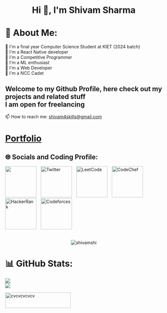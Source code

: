 <h1 align="center">Hi 👋, I'm Shivam Sharma</h1>

# 💫 About Me:

🕺 I'm a final year Computer Science Student at KIET (2024 batch)<br>
🕺 I'm a React Native developer<br>
🕺 I'm a Competitive Programmer<br>
🕺 I'm a ML enthusiast<br>
🕺 I'm a Web Developer<br>
🕺 I'm a NCC Cadet<br>
## Welcome to my Github Profile, here check out my projects and related stuff <br>I am open for freelancing 
📫 How to reach me: shivam4skills@gmail.com
# [Portfolio](https://shivamshi.github.io/portfolio/)
## 🌐 Socials and Coding Profile:

<div style="display: inline-block;">

<a target="_blank" href="https://www.linkedin.com/in/shivammmm/" style="display: inline-block; margin-right: 10px;">
<img src="https://img.icons8.com/?size=50&id=13930&format=png"  style="width: 100px; height: auto;" />
</a>					
<a target="_blank" href="https://twitter.com/shivams81247957" style="display: inline-block; margin-right: 10px;">
<img src="https://img.icons8.com/?size=256&id=68193&format=png" alt="Twitter" style="width: 100px; height: auto;" />
</a>
<a target="_blank" href="https://leetcode.com/cvcvcvcvcv/" style="display: inline-block; margin-right: 10px;">
<img src="https://img.icons8.com/?size=256&id=9L16NypUzu38&format=png" alt="LeetCode" style="width: 100px; height: auto;" />
</a>
<a target="_blank" href="https://www.codechef.com/users/shivammmm" style="display: inline-block; margin-right: 10px;">
<img src="https://img.icons8.com/?size=256&id=4z2zrIWYmGqx&format=png" alt="CodeChef" style="width: 100px; height: auto;" />
</a>
<a target="_blank" href="https://www.hackerrank.com/cvcvcvcvcv" style="display: inline-block; margin-right: 10px;">
<img src="https://img.icons8.com/?size=256&id=mT2bzIQRdfpR&format=png" alt="HackerRank" style="width: 100px; height: auto;" />
</a>
<a target="_blank" href="https://codeforces.com/profile/cvcvcvcvcv" style="display: inline-block;">
<img src="https://img.icons8.com/?size=256&id=GO78dOMqYNlA&format=png" alt="Codeforces" style="width: 100px; height: auto;" />
</a>
</div>
<br><br>
<p align="center"> <img src="https://komarev.com/ghpvc/?username=shivamshi&label=Profile%20views&color=0e75b6&style=flat" alt="shivamshi" /> </p>

# 📊 GitHub Stats:
![](https://github-readme-stats.vercel.app/api?username=shivamshi&theme=dark&hide_border=false&include_all_commits=false&count_private=false)<br/>
![](https://github-readme-stats.vercel.app/api/top-langs/?username=shivamshi&theme=dark&hide_border=false&include_all_commits=false&count_private=false&layout=compact)

<p><a href="https://www.buymeacoffee.com/cvcvcvcvcv"> <img align="left" src="https://cdn.buymeacoffee.com/buttons/v2/default-yellow.png" height="50" width="210" alt="cvcvcvcvcv" /></a></
